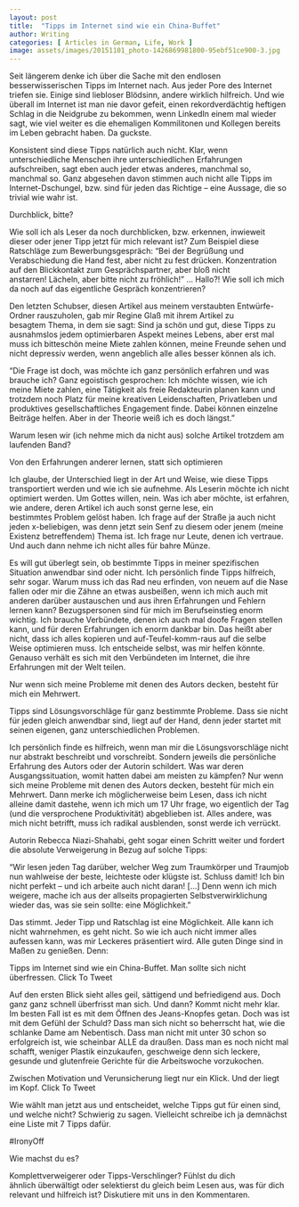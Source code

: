 ```yaml
---
layout: post
title:  "Tipps im Internet sind wie ein China-Buffet"
author: Writing
categories: [ Articles in German, Life, Work ]
image: assets/images/20151101_photo-1426869981800-95ebf51ce900-3.jpg
---
```



Seit längerem denke ich über die Sache mit den endlosen besserwisserischen Tipps im Internet nach. Aus jeder Pore des Internet triefen sie. Einige sind liebloser Blödsinn, andere wirklich hilfreich. Und wie überall im Internet ist man nie davor gefeit, einen rekordverdächtig heftigen Schlag in die Neidgrube zu bekommen, wenn LinkedIn einem mal wieder sagt, wie viel weiter es die ehemaligen Kommilitonen und Kollegen bereits im Leben gebracht haben. Da guckste.

Konsistent sind diese Tipps natürlich auch nicht. Klar, wenn unterschiedliche Menschen ihre unterschiedlichen Erfahrungen aufschreiben, sagt eben auch jeder etwas anderes, manchmal so, manchmal so. Ganz abgesehen davon stimmen auch nicht alle Tipps im Internet-Dschungel, bzw. sind für jeden das Richtige – eine Aussage, die so trivial wie wahr ist.

Durchblick, bitte?

Wie soll ich als Leser da noch durchblicken, bzw. erkennen, inwieweit dieser oder jener Tipp jetzt für mich relevant ist? Zum Beispiel diese Ratschläge zum Bewerbungsgespräch: “Bei der Begrüßung und Verabschiedung die Hand fest, aber nicht zu fest drücken. Konzentration auf den Blickkontakt zum Gesprächspartner, aber bloß nicht anstarren! Lächeln, aber bitte nicht zu fröhlich!” … Hallo?! Wie soll ich mich da noch auf das eigentliche Gespräch konzentrieren?

Den letzten Schubser, diesen Artikel aus meinem verstaubten Entwürfe-Ordner rauszuholen, gab mir Regine Glaß mit ihrem Artikel zu besagtem Thema, in dem sie sagt: Sind ja schön und gut, diese Tipps zu ausnahmslos jedem optimierbaren Aspekt meines Lebens, aber erst mal muss ich bitteschön meine Miete zahlen können, meine Freunde sehen und nicht depressiv werden, wenn angeblich alle alles besser können als ich.

“Die Frage ist doch, was möchte ich ganz persönlich erfahren und was brauche ich? Ganz egoistisch gesprochen: Ich möchte wissen, wie ich meine Miete zahlen, eine Tätigkeit als freie Redakteurin planen kann und trotzdem noch Platz für meine kreativen Leidenschaften, Privatleben und produktives gesellschaftliches Engagement finde. Dabei können einzelne Beiträge helfen. Aber in der Theorie weiß ich es doch längst.”

Warum lesen wir (ich nehme mich da nicht aus) solche Artikel trotzdem am laufenden Band?

Von den Erfahrungen anderer lernen, statt sich optimieren

Ich glaube, der Unterschied liegt in der Art und Weise, wie diese Tipps transportiert werden und wie ich sie aufnehme. Als Leserin möchte ich nicht optimiert werden. Um Gottes willen, nein. Was ich aber möchte, ist erfahren, wie andere, deren Artikel ich auch sonst gerne lese, ein bestimmtes Problem gelöst haben. Ich frage auf der Straße ja auch nicht jeden x-beliebigen, was denn jetzt sein Senf zu diesem oder jenem (meine Existenz betreffendem) Thema ist. Ich frage nur Leute, denen ich vertraue. Und auch dann nehme ich nicht alles für bahre Münze.

Es will gut überlegt sein, ob bestimmte Tipps in meiner spezifischen Situation anwendbar sind oder nicht. Ich persönlich finde Tipps hilfreich, sehr sogar. Warum muss ich das Rad neu erfinden, von neuem auf die Nase fallen oder mir die Zähne an etwas ausbeißen, wenn ich mich auch mit anderen darüber austauschen und aus ihren Erfahrungen und Fehlern lernen kann? Bezugspersonen sind für mich im Berufseinstieg enorm wichtig. Ich brauche Verbündete, denen ich auch mal doofe Fragen stellen kann, und für deren Erfahrungen ich enorm dankbar bin. Das heißt aber nicht, dass ich alles kopieren und auf-Teufel-komm-raus auf die selbe Weise optimieren muss. Ich entscheide selbst, was mir helfen könnte. Genauso verhält es sich mit den Verbündeten im Internet, die ihre Erfahrungen mit der Welt teilen.

Nur wenn sich meine Probleme mit denen des Autors decken, besteht für mich ein Mehrwert.

Tipps sind Lösungsvorschläge für ganz bestimmte Probleme. Dass sie nicht für jeden gleich anwendbar sind, liegt auf der Hand, denn jeder startet mit seinen eigenen, ganz unterschiedlichen Problemen.

Ich persönlich finde es hilfreich, wenn man mir die Lösungsvorschläge nicht nur abstrakt beschreibt und vorschreibt. Sondern jeweils die persönliche Erfahrung des Autors oder der Autorin schildert. Was war deren Ausgangssituation, womit hatten dabei am meisten zu kämpfen? Nur wenn sich meine Probleme mit denen des Autors decken, besteht für mich ein Mehrwert. Dann merke ich möglicherweise beim Lesen, dass ich nicht alleine damit dastehe, wenn ich mich um 17 Uhr frage, wo eigentlich der Tag (und die versprochene Produktivität) abgeblieben ist. Alles andere, was mich nicht betrifft, muss ich radikal ausblenden, sonst werde ich verrückt.

Autorin Rebecca Niazi-Shahabi, geht sogar einen Schritt weiter und fordert die absolute Verweigerung in Bezug auf solche Tipps:

“Wir lesen jeden Tag darüber, welcher Weg zum Traumkörper und Traumjob nun wahlweise der beste, leichteste oder klügste ist. Schluss damit! Ich bin nicht perfekt – und ich arbeite auch nicht daran! […] Denn wenn ich mich weigere, mache ich aus der allseits propagierten Selbstverwirklichung wieder das, was sie sein sollte: eine Möglichkeit.”

Das stimmt. Jeder Tipp und Ratschlag ist eine Möglichkeit. Alle kann ich nicht wahrnehmen, es geht nicht. So wie ich auch nicht immer alles aufessen kann, was mir Leckeres präsentiert wird. Alle guten Dinge sind in Maßen zu genießen. Denn:

Tipps im Internet sind wie ein China-Buffet. Man sollte sich nicht überfressen. Click To Tweet

Auf den ersten Blick sieht alles geil, sättigend und befriedigend aus. Doch ganz ganz schnell überfrisst man sich. Und dann? Kommt nicht mehr klar. Im besten Fall ist es mit dem Öffnen des Jeans-Knopfes getan. Doch was ist mit dem Gefühl der Schuld? Dass man sich nicht so beherrscht hat, wie die schlanke Dame am Nebentisch. Dass man nicht mit unter 30 schon so erfolgreich ist, wie scheinbar ALLE da draußen. Dass man es noch nicht mal schafft, weniger Plastik einzukaufen, geschweige denn sich leckere, gesunde und glutenfreie Gerichte für die Arbeitswoche vorzukochen.

Zwischen Motivation und Verunsicherung liegt nur ein Klick. Und der liegt im Kopf. Click To Tweet

Wie wählt man jetzt aus und entscheidet, welche Tipps gut für einen sind, und welche nicht? Schwierig zu sagen. Vielleicht schreibe ich ja demnächst eine Liste mit 7 Tipps dafür.

#IronyOff

Wie machst du es?

Komplettverweigerer oder Tipps-Verschlinger? Fühlst du dich ähnlich überwältigt oder selektierst du gleich beim Lesen aus, was für dich relevant und hilfreich ist? Diskutiere mit uns in den Kommentaren.

